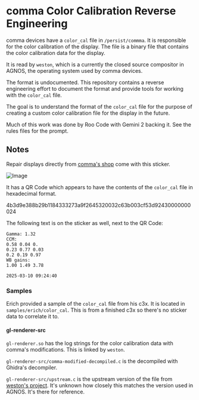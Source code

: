 # comma Color Calibration Reverse Engineering

comma devices have a `color_cal` file in `/persist/commma`. It is responsible for the color calibration of the display. The file is a binary file that contains the color calibration data for the display.

It is read by `weston`, which is a currently the closed source compositor in AGNOS, the operating system used by comma devices.

The format is undocumented. This repository contains a reverse engineering effort to document the format and provide tools for working with the `color_cal` file.

The goal is to understand the format of the `color_cal` file for the purpose of creating a custom color calibration file for the display in the future.

Much of this work was done by Roo Code with Gemini 2 backing it. See the rules files for the prompt. 

## Notes

Repair displays directly from [comma's shop](https://comma.ai/shop) come with this sticker.

![Image](https://github.com/user-attachments/assets/74c5acc8-50a3-4e76-96f9-dbd0521a09c0)

It has a QR Code which appears to have the contents of the `color_cal` file in hexadecimal format.

4b3d9e388b29b1184333273a9f2645320032c63b003cf53d92430000000024

The following text is on the sticker as well, next to the QR Code:

```
Gamma: 1.32
CCM:
0.58 0.04 0.
0.23 0.77 0.03
0.2 0.19 0.97
WB gains:
1.00 1.49 3.78

2025-03-10 09:24:40
```

### Samples

Erich provided a sample of the `color_cal` file from his c3x. It is located in `samples/erich/color_cal`. This is from a finished c3x so there's no sticker data to correlate it to.

#### gl-renderer-src

`gl-renderer.so` has the log strings for the color calibration data with comma's modifications. This is linked by `weston`.

`gl-renderer-src/comma-modified-decompiled.c` is the decompiled with Ghidra's decompiler.

`gl-renderer-src/upstream.c` is the upstream version of the file from [weston's project](https://gitlab.freedesktop.org/wayland/weston/-/raw/master/libweston/renderer-gl/gl-renderer.c). It's unknown how closely this matches the version used in AGNOS. It's there for reference.
